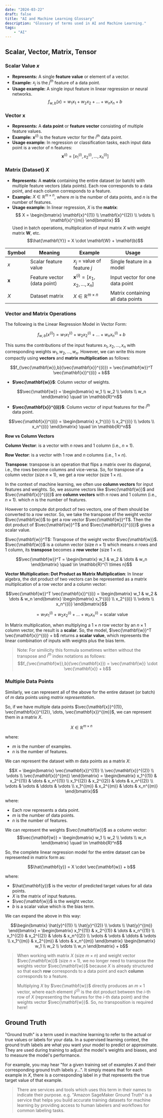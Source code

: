 ```yaml
---
date: "2024-03-22"
draft: false
title: "AI and Machine Learning Glossary"
description: "Glossary of terms used in AI and Machine Learning."
tags:
    - "AI"
---
```



## Scalar, Vector, Matrix, Tensor
### Scalar Value $x$
- **Represents:** A single **feature value** or element of a vector.
- **Example:** $x_j$ is the $j^{th}$ feature of a data point.
- **Usage example:** A single input feature in linear regression or neural networks.
$$f_{w,b}(x) = w_{1}x_{1} + w_{2}x_{2} + \dots + w_{n}x_{n} + b$$


### Vector $\mathbf{x}$
- **Represents:** A **data point** or **feature vector** consisting of multiple feature values.
- **Example:** $\mathbf{x}^{(i)}$ is the feature vector for the $i^{th}$ data point.
- **Usage example:** In regression or classification tasks, each input data point is a vector of n features:
$$\mathbf{x}^{(i)} = [x_1^{(i)}, x_2^{(i)}, \dots, x_n^{(i)}]$$


### Matrix (Dataset) $X$
- **Represents:** A **matrix** containing the entire dataset (or batch) with multiple feature vectors (data points). Each row corresponds to a data point, and each column corresponds to a feature.
- **Example:** $X \in \mathbb{R}^{m \times n}$, where $m$ is the number of data points, and $n$ is the number of features.
- **Usage example:** In linear regression, $X$ is the **matrix**:
 $$
    X =
    \begin{bmatrix}
    \mathbf{x}^{(1)} \\
    \mathbf{x}^{(2)} \\
    \vdots \\
    \mathbf{x}^{(m)}
    \end{bmatrix}
 $$
Used in batch operations, multiplication of input matrix $X$ with weight matrix $\mathbf{W}$, etc.
$$\hat{\mathbf{Y}} = X \cdot \mathbf{W} + \mathbf{b}$$


|Symbol|Meaning|Example|Usage|
|-|-|-|-|
| $x$ | Scalar feature value | $x_j$ = value of feature $j$ | Single feature in a model |
| $\mathbf{x}$ | Feature vector (data point) | $\mathbf{x}^{(i)} = [x_1, x_2, \dots, x_n]$ | Input vector for one data point |
| $X$ | Dataset matrix | $X \in \mathbb{R}^{m \times n}$ | Matrix containing all data points |


### Vector and Matrix Operations

The following is the Linear Regression Model in Vector Form:

$$f_{w,b}(x^{(i)}) = w_1 x_1^{(i)} + w_2 x_2^{(i)} + \dots + w_n x_n^{(i)} + b$$

This sums the contributions of the input features $x_1, x_2, \dots, x_n$ with corresponding weights $w_1, w_2, \dots, w_n$. However, we can write this more compactly using **vectors** and **matrix multiplication** as follows:


$$f_{\vec{\mathbf{w}},b}(\vec{\mathbf{x}}^{(i)}) = \vec{\mathbf{w}}^T \vec{\mathbf{x}}^{(i)} + b$$

- **$\vec{\mathbf{w}}$**: Column vector of weights.

$$\vec{\mathbf{w}} = \begin{bmatrix} w_1 \\ w_2 \\ \vdots \\ w_n \end{bmatrix} \quad \in \mathbb{R}^n$$

- **$\vec{\mathbf{x}}^{(i)}$**: Column vector of input features for the $i^{th}$ data point.

$$\vec{\mathbf{x}}^{(i)} = \begin{bmatrix} x_1^{(i)} \\ x_2^{(i)} \\ \vdots \\ x_n^{(i)} \end{bmatrix} \quad \in \mathbb{R}^n$$

**Row vs Column Vectors**

**Column Vector**: is a vector with $n$ rows and 1 column (i.e., $n \times 1$).

**Row Vector**: is a vector with 1 row and $n$ columns (i.e., $1 \times n$).

**Transpose**: transpose is an operation that flips a matrix over its diagonal, i.e., the rows become columns and vice-versa. So, for transpose of a column vector (size $n \times 1$), we get a row vector (size $1 \times n$).

In the context of machine learning, we often use **column vectors** for input features and weights. So, we assume vectors like $\vec{\mathbf{w}}$ and $\vec{\mathbf{x}}^{(i)}$ are **column vectors** with $n$ rows and 1 column (i.e., $n \times 1$). which $n$ is the number of features.

However to compute dot product of two vectors, one of them should be converted to a row vector. So, we take the transpose of the weight vector $\vec{\mathbf{w}}$ to get a row vector $\vec{\mathbf{w}}^T$. Then the dot product of $\vec{\mathbf{w}}^T$ and $\vec{\mathbf{x}}^{(i)}$ gives a scalar value.

$\vec{\mathbf{w}}^T$: Transpose of the weight vector $\vec{\mathbf{w}}$. $\vec{\mathbf{w}}$ is a column vector (size $n \times 1$) which means $n$ rows and $1$ column, its **transpose** becomes a **row vector** (size $1 \times n$).

$$\vec{\mathbf{w}}^T = \begin{bmatrix} w_1 & w_2 & \dots & w_n \end{bmatrix} \quad \in \mathbb{R}^{1 \times n}$$


**Vector Multiplication: Dot Product as Matrix Multiplication**: In linear algebra, the dot product of two vectors can be represented as a matrix multiplication of a row vector and a column vector:

$$\vec{\mathbf{w}}^T \vec{\mathbf{x}}^{(i)} =  \begin{bmatrix} w_1 & w_2 & \dots & w_n \end{bmatrix} \begin{bmatrix} x_1^{(i)} \\ x_2^{(i)} \\ \vdots \\ x_n^{(i)} \end{bmatrix}$$

$$= w_1 x_1^{(i)} + w_2 x_2^{(i)} + \dots + w_n x_n^{(i)} = \text{scalar value}$$

In Matrix multiplication, when multiplying a $1 \times n$ row vector by an $n \times 1$ column vector, the result is a **scalar**. So, the model, $\vec{\mathbf{w}}^T \vec{\mathbf{x}}^{(i)} + b$ returns a **scalar value**, which represents the linear combination of inputs with weights plus the bias term.

> Note: For similicity this formula sometimes written without the transpose and ${i}^{th}$ index notations as follows:
> $$f_{\vec{\mathbf{w}},b}(\vec{\mathbf{x}}) = \vec{\mathbf{w}} \cdot \vec{\mathbf{x}} + b$$

### **Multiple Data Points**
Similarly, we can represent all of the above for the entire dataset (or batch) of $m$ data points using _matrix representation_.

So, if we have multiple data points $\vec{\mathbf{x}}^{(1)}, \vec{\mathbf{x}}^{(2)}, \dots, \vec{\mathbf{x}}^{(m)}$, we can represent them in a matrix $X$.

$$X \in \mathbb{R}^{m \times n}$$

where:
- $m$ is the number of examples.
- $n$ is the number of features.


We can represent the dataset with $m$ data points as a matrix $X$:

$$X = \begin{bmatrix} \vec{\mathbf{x}}^{(1)} \\ \vec{\mathbf{x}}^{(2)} \\ \vdots \\ \vec{\mathbf{x}}^{(m)} \end{bmatrix} = \begin{bmatrix} x_1^{(1)} & x_2^{(1)} & \dots & x_n^{(1)} \\ x_1^{(2)} & x_2^{(2)} & \dots & x_n^{(2)} \\ \vdots & \vdots & \ddots & \vdots \\ x_1^{(m)} & x_2^{(m)} & \dots & x_n^{(m)} \end{bmatrix}$$

where:
- Each row represents a data point.
- $m$ is the number of data points.
- $n$ is the number of features.

We can represent the weights $\vec{\mathbf{w}}$ as a column vector:
$$\vec{\mathbf{w}} = \begin{bmatrix} w_1 \\ w_2 \\ \vdots \\ w_n \end{bmatrix} \quad \in \mathbb{R}^n$$


So, the complete linear regression model for the entire dataset can be represented in matrix form as:

$$\hat{\mathbf{y}} = X \cdot \vec{\mathbf{w}} + b$$

where:
- $\hat{\mathbf{y}}$ is the vector of predicted target values for all data points.
- $X$ is the matrix of input features.
- $\vec{\mathbf{w}}$ is the weight vector.
- $b$ is a scalar value which is the bias term.


We can expand the above in this way:

$$\begin{bmatrix} \hat{y}^{(1)} \\ \hat{y}^{(2)} \\ \vdots \\ \hat{y}^{(m)} \end{bmatrix} = \begin{bmatrix} x_1^{(1)} & x_2^{(1)} & \dots & x_n^{(1)} \\ x_1^{(2)} & x_2^{(2)} & \dots & x_n^{(2)} \\ \vdots & \vdots & \ddots & \vdots \\ x_1^{(m)} & x_2^{(m)} & \dots & x_n^{(m)} \end{bmatrix} \begin{bmatrix} w_1 \\ w_2 \\ \vdots \\ w_n \end{bmatrix} + b$$

> When working with matrix $X$ (size $m \times n$) and weight vector $\vec{\mathbf{w}}$ (size $n \times 1$), we no longer need to transpose the weights vector $\vec{\mathbf{w}}$ because $X$ is already structured so that each **row** corresponds to a data point and each **column** corresponds to a feature.
>
> Multiplying $X$ by $\vec{\mathbf{w}}$ directly produces an $m \times 1$ vector, where each element $\hat{y}^{(i)}$ is the dot product between the $i$-th row of $X$ (representing the features for the $i$-th data point) and the weights vector $\vec{\mathbf{w}}$. So, no transposition is required here!

## Ground Truth
"Ground truth" is a term used in machine learning to refer to the actual or true values or labels for your data. In a supervised learning context, the ground truth labels are what you want your model to predict or approximate. They are used during training to adjust the model's weights and biases, and to measure the model's performance.

For example, you may hear "for a given training set of examples $X$ and their corresponding ground truth labels $y$...". It simply means that for each example in $X$, there is a corresponding label in $y$ that represents the true target value of that example.

> There are services and tools which uses this term in their names to indicate their purpose. e.g. "Amazon SageMaker Ground Truth" is a service that helps you build accurate training datasets for machine learning by providing access to human labelers and workflows for common labeling tasks.
